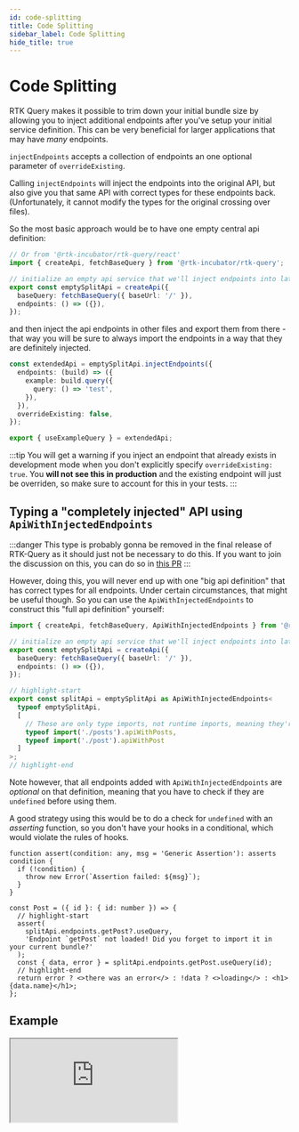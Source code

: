 ```yaml
---
id: code-splitting
title: Code Splitting
sidebar_label: Code Splitting
hide_title: true
---
```


# Code Splitting

RTK Query makes it possible to trim down your initial bundle size by allowing you to inject additional endpoints after you've setup your initial service definition. This can be very beneficial for larger applications that may have _many_ endpoints.

`injectEndpoints` accepts a collection of endpoints an one optional parameter of `overrideExisting`.

Calling `injectEndpoints` will inject the endpoints into the original API, but also give you that same API with correct types for these endpoints back. (Unfortunately, it cannot modify the types for the original crossing over files).

So the most basic approach would be to have one empty central api definition:

```ts title="Basic setup"
// Or from '@rtk-incubator/rtk-query/react'
import { createApi, fetchBaseQuery } from '@rtk-incubator/rtk-query';

// initialize an empty api service that we'll inject endpoints into later as needed
export const emptySplitApi = createApi({
  baseQuery: fetchBaseQuery({ baseUrl: '/' }),
  endpoints: () => ({}),
});
```

and then inject the api endpoints in other files and export them from there - that way you will be sure to always import the endpoints in a way that they are definitely injected.

```ts title="Injecting & exporting additional endpoints"
const extendedApi = emptySplitApi.injectEndpoints({
  endpoints: (build) => ({
    example: build.query({
      query: () => 'test',
    }),
  }),
  overrideExisting: false,
});

export { useExampleQuery } = extendedApi;
```

:::tip
You will get a warning if you inject an endpoint that already exists in development mode when you don't explicitly specify `overrideExisting: true`. You **will not see this in production** and the existing endpoint will just be overriden, so make sure to account for this in your tests.
:::

## Typing a "completely injected" API using `ApiWithInjectedEndpoints`

:::danger This type is probably gonna be removed in the final release of RTK-Query as it should just not be necessary to do this. If you want to join the discussion on this, you can do so in [this PR](https://github.com/rtk-incubator/rtk-query/pull/218) :::

However, doing this, you will never end up with one "big api definition" that has correct types for all endpoints. Under certain circumstances, that might be useful though. So you can use the `ApiWithInjectedEndpoints` to construct this "full api definition" yourself:

```ts title="Declaring an API using ApiWithInjectedEndpoints"
import { createApi, fetchBaseQuery, ApiWithInjectedEndpoints } from '@rtk-incubator/rtk-query';

// initialize an empty api service that we'll inject endpoints into later as needed
export const emptySplitApi = createApi({
  baseQuery: fetchBaseQuery({ baseUrl: '/' }),
  endpoints: () => ({}),
});

// highlight-start
export const splitApi = emptySplitApi as ApiWithInjectedEndpoints<
  typeof emptySplitApi,
  [
    // These are only type imports, not runtime imports, meaning they're not included in the initial bundle
    typeof import('./posts').apiWithPosts,
    typeof import('./post').apiWithPost
  ]
>;
// highlight-end
```

Note however, that all endpoints added with `ApiWithInjectedEndpoints` are _optional_ on that definition, meaning that you have to check if they are `undefined` before using them.

A good strategy using this would be to do a check for `undefined` with an _asserting_ function, so you don't have your hooks in a conditional, which would violate the rules of hooks.

```tsx title="Using a type assertion"
function assert(condition: any, msg = 'Generic Assertion'): asserts condition {
  if (!condition) {
    throw new Error(`Assertion failed: ${msg}`);
  }
}

const Post = ({ id }: { id: number }) => {
  // highlight-start
  assert(
    splitApi.endpoints.getPost?.useQuery,
    'Endpoint `getPost` not loaded! Did you forget to import it in your current bundle?'
  );
  const { data, error } = splitApi.endpoints.getPost.useQuery(id);
  // highlight-end
  return error ? <>there was an error</> : !data ? <>loading</> : <h1>{data.name}</h1>;
};
```

## Example

<iframe
  src="https://codesandbox.io/embed/concepts-code-splitting-9cll0?fontsize=12&hidenavigation=1&theme=dark&module=%2Fsrc%2Ffeatures%2Fposts%2FPostsManager.tsx"
  style={{ width: '100%', height: '600px', border: 0, borderRadius: '4px', overflow: 'hidden' }}
     title="Concepts Code Splitting"
  allow="geolocation; microphone; camera; midi; vr; accelerometer; gyroscope; payment; ambient-light-sensor; encrypted-media; usb"
  sandbox="allow-modals allow-forms allow-popups allow-scripts allow-same-origin"
></iframe>
